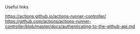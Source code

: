 Useful links

https://actions.github.io/actions-runner-controller/
https://github.com/actions/actions-runner-controller/blob/master/docs/authenticating-to-the-github-api.md
